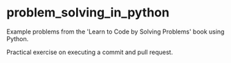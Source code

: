 # problem_solving_in_python
Example problems from the 'Learn to Code by Solving Problems' book using Python.

Practical exercise on executing a commit and pull request.
